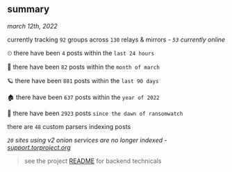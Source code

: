 
## summary
_march 12th, 2022_

currently tracking `92` groups across `130` relays & mirrors - _`53` currently online_

⏲ there have been `4` posts within the `last 24 hours`

🦈 there have been `82` posts within the `month of march`

🪐 there have been `881` posts within the `last 90 days`

🏚 there have been `637` posts within the `year of 2022`

🦕 there have been `2923` posts `since the dawn of ransomwatch`

there are `48` custom parsers indexing posts

_`20` sites using v2 onion services are no longer indexed - [support.torproject.org](https://support.torproject.org/onionservices/v2-deprecation/)_

> see the project [README](https://github.com/thetanz/ransomwatch#ransomwatch--) for backend technicals
